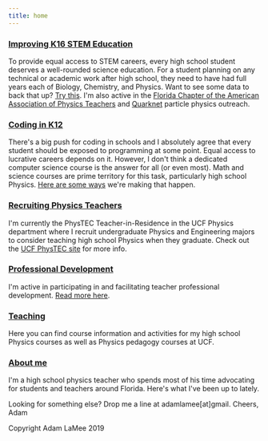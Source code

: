```yaml
---
title: home
---
```


### <a href="./why_physics">Improving K16 STEM Education</a>  
To provide equal access to STEM careers, every high school student deserves a well-rounded science education. For a student planning on any technical or academic work after high school, they need to have had full years each of Biology, Chemistry, and Physics. Want to see some data to back that up? <a href="./why_physics">Try this</a>. I'm also active in the <a href="http://flaapt.us/">Florida Chapter of the American Association of Physics Teachers</a> and <a href="https://quarknet.i2u2.org/">Quarknet</a> particle physics outreach.  

### <a href="http://codingink12.org">Coding in K12</a>  
There's a big push for coding in schools and I absolutely agree that every student should be exposed to programming at some point. Equal access to lucrative careers depends on it. However, I don't think a dedicated computer science course is the answer for all (or even most). Math and science courses are prime territory for this task, particularly high school Physics. <a href="http://codingink12.org">Here are some ways</a> we're making that happen.  

### <a href="https://physics.cos.ucf.edu/phystec">Recruiting Physics Teachers</a>  
I'm currently the PhysTEC Teacher-in-Residence in the UCF Physics department where I recruit undergraduate Physics and Engineering majors to consider teaching high school Physics when they graduate. Check out the <a href="https://physics.cos.ucf.edu/phystec">UCF PhysTEC site</a> for more info.  

### <a href="https://docs.google.com/document/d/1K1fRnznLXvPehSuBASon93PhFCKRc_r6-czXGQJ66rY/edit?usp=sharing">Professional Development</a>  
I'm active in participating in and facilitating teacher professional development. <a href="https://docs.google.com/document/d/1K1fRnznLXvPehSuBASon93PhFCKRc_r6-czXGQJ66rY/edit?usp=sharing">Read more here</a>.  

### <a href="./teaching.html">Teaching</a>  
Here you can find course information and activities for my high school Physics courses as well as Physics pedagogy courses at UCF.  

### [About me](./about_me)
I'm a high school physics teacher who spends most of his time advocating for students and teachers around Florida. Here's what I've been up to lately.

Looking for something else? Drop me a line at adamlamee[at]gmail. Cheers, Adam  

Copyright Adam LaMee 2019  
